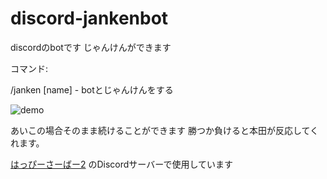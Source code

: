 # discord-jankenbot
discordのbotです
じゃんけんができます

コマンド:

/janken [name] - botとじゃんけんをする

![demo](https://github.com/Happmc2525/discord-jankenbot/blob/main/janken.gif)

あいこの場合そのまま続けることができます
勝つか負けると本田が反応してくれます。

[はっぴーさーばー2](https://happymc.jimdo.com/)
のDiscordサーバーで使用しています
